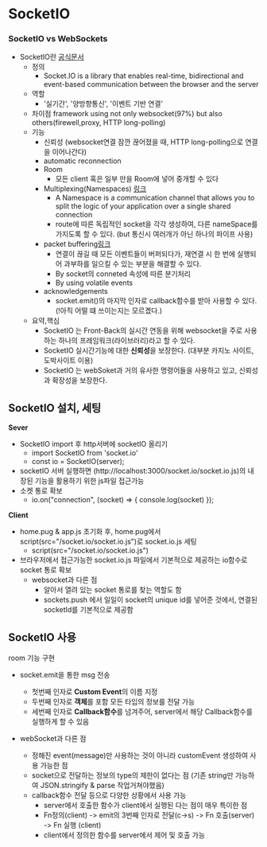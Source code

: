 # SocketIO

### SocketIO vs WebSockets

- SocketIO란 [공식문서](https://socket.io/docs/v4/)
  - 정의
    - Socket.IO is a library that enables real-time, bidirectional and event-based communication between the browser and the server
  - 역할
    - '실기간', '양방향통신', '이벤트 기반 연결'
  - 차이점
    framework using not only websocket(97%) but also others(firewell,proxy, HTTP long-polling)
  - 기능
    - 신뢰성 (websocket연결 잠깐 끊어졌을 때, HTTP long-polling으로 연결을 이어나간다)
    - automatic reconnection
    - Room
      - 모든 client 혹은 일부 만을 Room에 넣어 중개할 수 있다
    - Multiplexing(Namespaces) [링크](https://socket.io/docs/v4/namespaces/)
      - A Namespace is a communication channel that allows you to split the logic of your application over a single shared connection
      - route에 따른 독립적인 socket을 각각 생성하여, 다른 nameSpace를 가지도록 할 수 있다. (but 통신시 여러개가 아닌 하나의 파이프 사용)
    - packet buffering[링크](https://socket.io/docs/v4/client-offline-behavior/#buffered-events)
      - 연결이 끊길 때 모든 이벤트들이 버퍼되다가, 재연결 시 한 번에 실행되어 과부하를 일으킬 수 있는 부분을 해결할 수 있다.
      - By socket의 conneted 속성에 따른 분기처리
      - By using volatile events
    - acknowledgements
      - socket.emit()의 마지막 인자로 callback함수를 받아 사용할 수 있다.(!아직 어떨 떄 쓰이는지는 모르곘다.)
  - 요약,핵심
    - SocketIO 는 Front-Back의 실시간 연동을 위해 websocket을 주로 사용하는 하나의 프레임워크(라이브러리)라고 할 수 있다.
    - SocketIO 실시간기능에 대한 **신뢰성**을 보장한다. (대부분 카지노 사이트,도박사이트 이용)
    - SocketIO 는 webSoket과 거의 유사한 명령어들을 사용하고 있고, 신뢰성과 확장성을 보장한다.

## SocketIO 설치, 세팅

**Sever**

- SocketIO import 후 http서버에 socketIO 올리기
  - import SocketIO from 'socket.io'
  - const io = SocketIO(server);
- socketIO 서버 실행하면 (http://localhost:3000/socket.io/socket.io.js)의 내장된 기능을 활용하기 위한 js파일 접근가능
- 소켓 통로 확보
  - io.on("connection", (socket) => { console.log(socket) });

**Client**

- home.pug & app.js 초기화 후, home.pug에서 script(src="/socket.io/socket.io.js")로 socket.io.js 세팅
  - script(src="/socket.io/socket.io.js")
- 브라우저에서 접근가능한 socket.io.js 파일에서 기본적으로 제공하는 io함수로 socket 통로 확보
  - websocket과 다른 점
    - 알아서 열려 있는 socket 통로를 찾는 역할도 함
    - sockets.push 에서 일일이 socket의 unique id를 넣어준 것에서, 연결된 socketId를 기본적으로 제공함

## SocketIO 사용

room 기능 구현

- socket.emit을 통한 msg 전송

  - 첫번째 인자로 **Custom Event**의 이름 지정
  - 두번째 인자로 **객체**를 포함 모든 타입의 정보를 전달 가능
  - 세번째 인자로 **Callback함수**를 넘겨주어, server에서 해당 Callback함수를 실행하게 할 수 있음

- webSocket과 다른 점
  - 정해진 event(message)만 사용하는 것이 아니라 customEvent 생성하여 사용 가능한 점
  - socket으로 전달하는 정보의 type의 제한이 없다는 점 (기존 string만 가능하여 JSON.stringify & parse 작업거쳐야했음)
  - callback함수 전달 등으로 다양한 상황에서 사용 가능
    - server에서 호출한 함수가 client에서 실행된 다는 점이 매우 특이한 점
    - Fn정의(client) -> emit의 3번째 인자로 전달(c->s) -> Fn 호출(server) -> Fn 실행 (client)
    - client에서 정의한 함수를 server에서 제어 및 호출 가능
